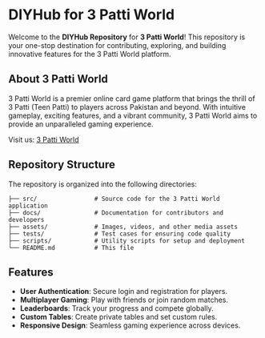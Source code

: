 # DIYHub for 3 Patti World

Welcome to the **DIYHub Repository** for **3 Patti World**! This repository is your one-stop destination for contributing, exploring, and building innovative features for the 3 Patti World platform.

## About 3 Patti World

3 Patti World is a premier online card game platform that brings the thrill of 3 Patti (Teen Patti) to players across Pakistan and beyond. With intuitive gameplay, exciting features, and a vibrant community, 3 Patti World aims to provide an unparalleled gaming experience.

Visit us: [3 Patti World](https://3pattiworld.pk)

## Repository Structure

The repository is organized into the following directories:

```
├── src/                # Source code for the 3 Patti World application
├── docs/               # Documentation for contributors and developers
├── assets/             # Images, videos, and other media assets
├── tests/              # Test cases for ensuring code quality
├── scripts/            # Utility scripts for setup and deployment
└── README.md           # This file
```

## Features

- **User Authentication**: Secure login and registration for players.
- **Multiplayer Gaming**: Play with friends or join random matches.
- **Leaderboards**: Track your progress and compete globally.
- **Custom Tables**: Create private tables and set custom rules.
- **Responsive Design**: Seamless gaming experience across devices.

